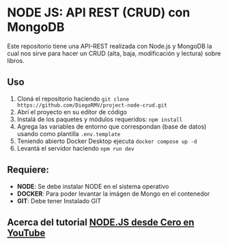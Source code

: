 # NODE JS: API REST (CRUD) con MongoDB

Este repositorio tiene una API-REST realizada con Node.js y MongoDB la cual nos sirve para hacer un CRUD (alta, baja, modificación y lectura) sobre libros.

## Uso

1.  Cloná el repositorio haciendo `git clone https://github.com/DiegoRMV/project-node-crud.git`
2.  Abrí el proyecto en su editor de código
3.  Instalá de los paquetes y módulos requeridos: `npm install`
4.  Agrega las variables de entorno que correspondan (base de datos) usando como plantilla `.env.template`
5.  Teniendo abierto Docker Desktop ejecuta `docker compose up -d`
6. Levantá el servidor haciendo `npm run dev`

## Requiere:

-   **NODE**: Se debe instalar NODE en el sistema operativo
-   **DOCKER**: Para poder levantar la imágen de Mongo en el contenedor
-   **GIT**: Debe tener Instalado GIT

## Acerca del tutorial [NODE.JS desde Cero en YouTube](https://youtu.be/I17ln313Pjk?t=9301?target=_blank)
